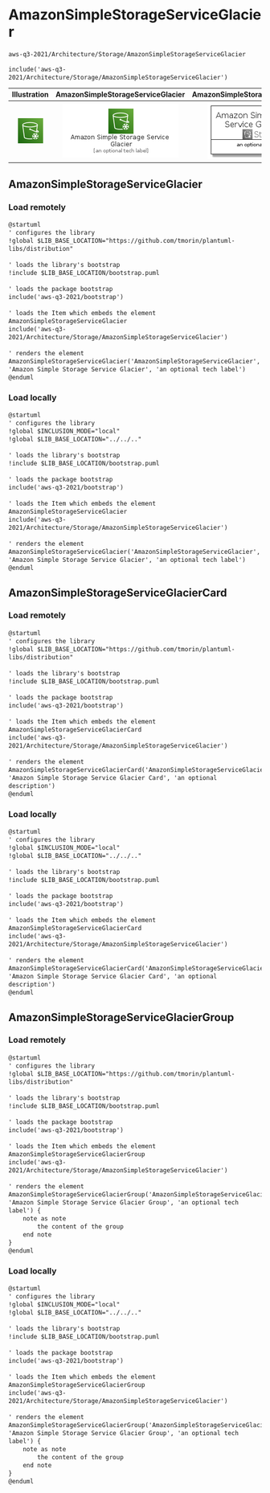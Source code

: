 # AmazonSimpleStorageServiceGlacier


```text
aws-q3-2021/Architecture/Storage/AmazonSimpleStorageServiceGlacier
```

```text
include('aws-q3-2021/Architecture/Storage/AmazonSimpleStorageServiceGlacier')
```



| Illustration | AmazonSimpleStorageServiceGlacier | AmazonSimpleStorageServiceGlacierCard | AmazonSimpleStorageServiceGlacierGroup |
| :---: | :---: | :---: | :---: |
| ![illustration for Illustration](../../../aws-q3-2021/Architecture/Storage/AmazonSimpleStorageServiceGlacier.png) | ![illustration for AmazonSimpleStorageServiceGlacier](../../../aws-q3-2021/Architecture/Storage/AmazonSimpleStorageServiceGlacier.Local.png) | ![illustration for AmazonSimpleStorageServiceGlacierCard](../../../aws-q3-2021/Architecture/Storage/AmazonSimpleStorageServiceGlacierCard.Local.png) | ![illustration for AmazonSimpleStorageServiceGlacierGroup](../../../aws-q3-2021/Architecture/Storage/AmazonSimpleStorageServiceGlacierGroup.Local.png) |




## AmazonSimpleStorageServiceGlacier

### Load remotely
```plantuml
@startuml
' configures the library
!global $LIB_BASE_LOCATION="https://github.com/tmorin/plantuml-libs/distribution"

' loads the library's bootstrap
!include $LIB_BASE_LOCATION/bootstrap.puml

' loads the package bootstrap
include('aws-q3-2021/bootstrap')

' loads the Item which embeds the element AmazonSimpleStorageServiceGlacier
include('aws-q3-2021/Architecture/Storage/AmazonSimpleStorageServiceGlacier')

' renders the element
AmazonSimpleStorageServiceGlacier('AmazonSimpleStorageServiceGlacier', 'Amazon Simple Storage Service Glacier', 'an optional tech label')
@enduml
```

### Load locally
```plantuml
@startuml
' configures the library
!global $INCLUSION_MODE="local"
!global $LIB_BASE_LOCATION="../../.."

' loads the library's bootstrap
!include $LIB_BASE_LOCATION/bootstrap.puml

' loads the package bootstrap
include('aws-q3-2021/bootstrap')

' loads the Item which embeds the element AmazonSimpleStorageServiceGlacier
include('aws-q3-2021/Architecture/Storage/AmazonSimpleStorageServiceGlacier')

' renders the element
AmazonSimpleStorageServiceGlacier('AmazonSimpleStorageServiceGlacier', 'Amazon Simple Storage Service Glacier', 'an optional tech label')
@enduml
```

## AmazonSimpleStorageServiceGlacierCard

### Load remotely
```plantuml
@startuml
' configures the library
!global $LIB_BASE_LOCATION="https://github.com/tmorin/plantuml-libs/distribution"

' loads the library's bootstrap
!include $LIB_BASE_LOCATION/bootstrap.puml

' loads the package bootstrap
include('aws-q3-2021/bootstrap')

' loads the Item which embeds the element AmazonSimpleStorageServiceGlacierCard
include('aws-q3-2021/Architecture/Storage/AmazonSimpleStorageServiceGlacier')

' renders the element
AmazonSimpleStorageServiceGlacierCard('AmazonSimpleStorageServiceGlacierCard', 'Amazon Simple Storage Service Glacier Card', 'an optional description')
@enduml
```

### Load locally
```plantuml
@startuml
' configures the library
!global $INCLUSION_MODE="local"
!global $LIB_BASE_LOCATION="../../.."

' loads the library's bootstrap
!include $LIB_BASE_LOCATION/bootstrap.puml

' loads the package bootstrap
include('aws-q3-2021/bootstrap')

' loads the Item which embeds the element AmazonSimpleStorageServiceGlacierCard
include('aws-q3-2021/Architecture/Storage/AmazonSimpleStorageServiceGlacier')

' renders the element
AmazonSimpleStorageServiceGlacierCard('AmazonSimpleStorageServiceGlacierCard', 'Amazon Simple Storage Service Glacier Card', 'an optional description')
@enduml
```

## AmazonSimpleStorageServiceGlacierGroup

### Load remotely
```plantuml
@startuml
' configures the library
!global $LIB_BASE_LOCATION="https://github.com/tmorin/plantuml-libs/distribution"

' loads the library's bootstrap
!include $LIB_BASE_LOCATION/bootstrap.puml

' loads the package bootstrap
include('aws-q3-2021/bootstrap')

' loads the Item which embeds the element AmazonSimpleStorageServiceGlacierGroup
include('aws-q3-2021/Architecture/Storage/AmazonSimpleStorageServiceGlacier')

' renders the element
AmazonSimpleStorageServiceGlacierGroup('AmazonSimpleStorageServiceGlacierGroup', 'Amazon Simple Storage Service Glacier Group', 'an optional tech label') {
    note as note
        the content of the group
    end note
}
@enduml
```

### Load locally
```plantuml
@startuml
' configures the library
!global $INCLUSION_MODE="local"
!global $LIB_BASE_LOCATION="../../.."

' loads the library's bootstrap
!include $LIB_BASE_LOCATION/bootstrap.puml

' loads the package bootstrap
include('aws-q3-2021/bootstrap')

' loads the Item which embeds the element AmazonSimpleStorageServiceGlacierGroup
include('aws-q3-2021/Architecture/Storage/AmazonSimpleStorageServiceGlacier')

' renders the element
AmazonSimpleStorageServiceGlacierGroup('AmazonSimpleStorageServiceGlacierGroup', 'Amazon Simple Storage Service Glacier Group', 'an optional tech label') {
    note as note
        the content of the group
    end note
}
@enduml
```

